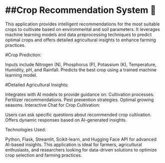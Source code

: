 ##Crop Recommendation System 🌱
============
This application provides intelligent recommendations for the most suitable crops to cultivate based on environmental and soil parameters. It leverages machine learning models and data preprocessing techniques to predict optimal crops and offers detailed agricultural insights to enhance farming practices.

#Crop Prediction:

Inputs include Nitrogen (N), Phosphorus (P), Potassium (K), Temperature, Humidity, pH, and Rainfall.
Predicts the best crop using a trained machine learning model.

#Detailed Agricultural Insights:

Integrates with AI models to provide guidance on:
Cultivation processes.
Fertilizer recommendations.
Pest prevention strategies.
Optimal growing seasons.
Interactive Chat for Crop Cultivation:

Users can ask specific questions about recommended crop cultivation.
Offers dynamic responses based on AI-generated insights.

Technologies Used:

Python, Flask, Streamlit, Scikit-learn, and Hugging Face API for advanced AI-based insights.
This application is ideal for farmers, agricultural enthusiasts, and researchers looking for data-driven solutions to optimize crop selection and farming practices.
